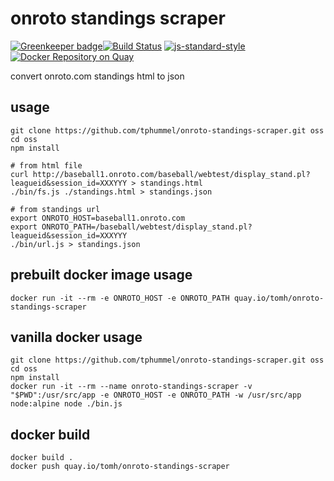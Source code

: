 # onroto standings scraper #

[![Greenkeeper badge](https://badges.greenkeeper.io/tphummel/onroto-standings-scraper.svg)](https://greenkeeper.io/)[![Build Status](https://travis-ci.org/tphummel/onroto-standings-scraper.png)](https://travis-ci.org/tphummel/onroto-standings-scraper) [![js-standard-style](https://img.shields.io/badge/code%20style-standard-brightgreen.svg?style=flat)](https://github.com/feross/standard)
[![Docker Repository on Quay](https://quay.io/repository/tomh/onroto-standings-scraper/status "Docker Repository on Quay")](https://quay.io/repository/tomh/onroto-standings-scraper)

convert onroto.com standings html to json

## usage

```
git clone https://github.com/tphummel/onroto-standings-scraper.git oss
cd oss
npm install

# from html file
curl http://baseball1.onroto.com/baseball/webtest/display_stand.pl?leagueid&session_id=XXXYYY > standings.html
./bin/fs.js ./standings.html > standings.json

# from standings url
export ONROTO_HOST=baseball1.onroto.com
export ONROTO_PATH=/baseball/webtest/display_stand.pl?leagueid&session_id=XXXYYY
./bin/url.js > standings.json
```

## prebuilt docker image usage

```
docker run -it --rm -e ONROTO_HOST -e ONROTO_PATH quay.io/tomh/onroto-standings-scraper
```

## vanilla docker usage

```
git clone https://github.com/tphummel/onroto-standings-scraper.git oss
cd oss
npm install
docker run -it --rm --name onroto-standings-scraper -v "$PWD":/usr/src/app -e ONROTO_HOST -e ONROTO_PATH -w /usr/src/app node:alpine node ./bin.js
```

## docker build

```
docker build .
docker push quay.io/tomh/onroto-standings-scraper
```
